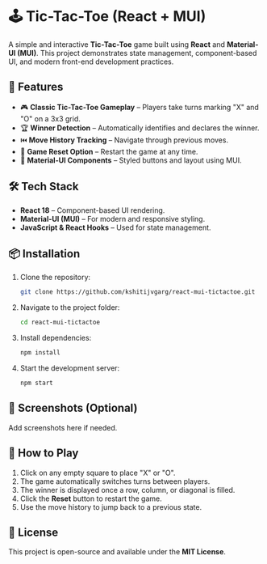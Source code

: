 # 🕹️ Tic-Tac-Toe (React + MUI)

A simple and interactive **Tic-Tac-Toe** game built using **React** and **Material-UI (MUI)**. This project demonstrates state management, component-based UI, and modern front-end development practices.

## 🚀 Features

- 🎮 **Classic Tic-Tac-Toe Gameplay** – Players take turns marking "X" and "O" on a 3x3 grid.
- 🏆 **Winner Detection** – Automatically identifies and declares the winner.
- ⏮️ **Move History Tracking** – Navigate through previous moves.
- 🔄 **Game Reset Option** – Restart the game at any time.
- 🎨 **Material-UI Components** – Styled buttons and layout using MUI.

## 🛠️ Tech Stack

- **React 18** – Component-based UI rendering.
- **Material-UI (MUI)** – For modern and responsive styling.
- **JavaScript & React Hooks** – Used for state management.

## 📦 Installation

1. Clone the repository:
   ```sh
   git clone https://github.com/kshitijvgarg/react-mui-tictactoe.git
   ```
2. Navigate to the project folder:
   ```sh
   cd react-mui-tictactoe
   ```
3. Install dependencies:
   ```sh
   npm install
   ```
4. Start the development server:
   ```sh
   npm start
   ```

## 📸 Screenshots (Optional)

Add screenshots here if needed.

## 📌 How to Play

1. Click on any empty square to place "X" or "O".
2. The game automatically switches turns between players.
3. The winner is displayed once a row, column, or diagonal is filled.
4. Click the **Reset** button to restart the game.
5. Use the move history to jump back to a previous state.

## 📜 License

This project is open-source and available under the **MIT License**.
